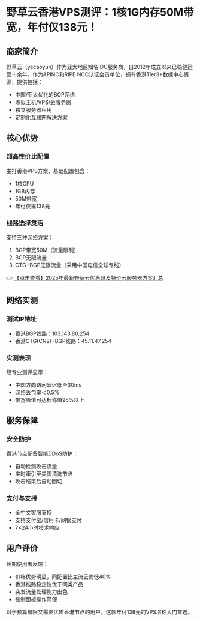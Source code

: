 # 野草云香港VPS测评：1核1G内存50M带宽，年付仅138元！

## 商家简介

野草云（yecaoyun）作为亚太地区知名IDC服务商，自2012年成立以来已稳健运营十余年。作为APINC和RIPE NCC认证会员单位，拥有香港Tier3+数据中心资源，提供包括：

- 中国/亚太优化的BGP网络
- 虚拟主机/VPS/云服务器
- 独立服务器租用
- 定制化互联网解决方案

## 核心优势

### 超高性价比配置
主打香港VPS方案，基础配置包含：
- 1核CPU
- 1GB内存
- 50M带宽
- 年付仅需138元

### 线路选择灵活
支持三种网络方案：
1. BGP带宽50M（流量限制）
2. BGP无限流量
3. CTG+BGP无限流量（采用中国电信全球专线）

👉 [【点击查看】2025年最新野草云优惠码及特价云服务器方案汇总](https://bit.ly/yecaoyun)

## 网络实测

### 测试IP地址
- 香港BGP线路：103.143.80.254
- 香港CTG(CN2)+BGP线路：45.11.47.254

### 实测表现
经专业测评显示：
- 中国方向访问延迟低至30ms
- 网络丢包率＜0.5%
- 带宽峰值可达标称值95%以上

## 服务保障

### 安全防护
香港节点配备智能DDoS防护：
- 自动检测攻击流量
- 实时牵引至美国清洗节点
- 攻击结束后自动回切

### 支付与支持
- 全中文客服支持
- 支持支付宝/信用卡/网银支付
- 7×24小时技术响应

## 用户评价

长期使用者反馈：
- 价格优势明显，同配置比主流云商低40%
- 香港线路稳定性优于同类产品
- 突发流量处理能力出色
- 控制面板操作简便

对于预算有限又需要优质香港节点的用户，这款年付138元的VPS堪称入门首选。
